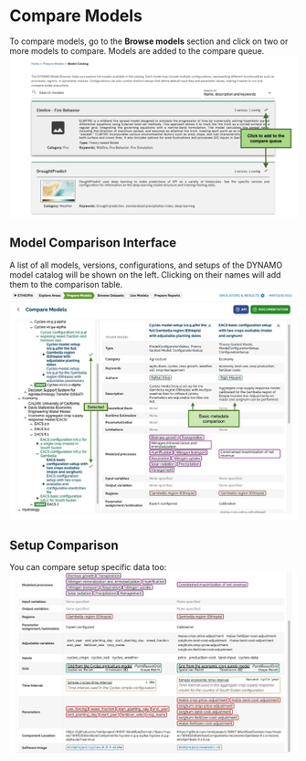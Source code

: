 # Compare Models

To compare models, go to the **Browse models** section and click on two or more models to compare. Models are added to the compare queue.
![Prepare models 2](../figures/walkthrough/07e.png "Prepare models 2")

## Model Comparison Interface

A list of all models, versions, configurations, and setups of the DYNAMO model catalog will be shown on the left.
Clicking on their names will add them to the comparison table.
![comparison 1](../figures/walkthrough/40.png "comparison 1")

## Setup Comparison

You can compare setup specific data too:
![comparison 2](../figures/walkthrough/40a.png "comparison 2")

